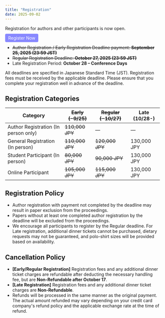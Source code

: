 ```yaml
---
title: "Registration"
date: 2025-09-02
---
```




Registration for authors and other participants is now open.

<p>
  <a href="https://gakkai-web.net/p/knt/cans2025/new2.php" target="_blank"
     style="background:#88f; color:#fff; padding:5px 10px; border-radius:4px; cursor:pointer; text-decoration:none;">
    Register Now
  </a>
</p>

- ~~Author Registration / Early Registration Deadline payment: **September 25, 2025 (23:59 JST)**~~
- ~~Regular Registration Deadline: **October 27, 2025 (23:59 JST)**~~
- Late Registration Period: **October 28 – Conference Days**

All deadlines are specified in Japanese Standard Time (JST). Registration fees must be received by the applicable deadline. Please ensure that you complete your registration well in advance of the deadline.

## Registration Categories

<table>
<thead>
<tr>
<th>Category</th>
<th class="grayout"><s>Early (-9/25)</s></th>
<th class="grayout"><s>Regular (-10/27)</s></th>
<th>Late (10/28-)</th>
</tr>
</thead>
<tbody>
<tr>
<td>Author Registration (In person only)</td>
<td class="grayout"><s>110,000 JPY</s></td>
<td class="grayout">&mdash;</td>
<td>&mdash;</td>
</tr>
<tr>
<td>General Registration (In person)</td>
<td class="grayout"><s>110,000 JPY</s></td>
<td class="grayout"><s>120,000 JPY</s></td>
<td>130,000 JPY</td>
</tr>
<tr>
<td>Student Participant (In person)</td>
<td class="grayout"><s>80,000 JPY</s></td>
<td class="grayout"><s>90,000 JPY</s></td>
<td>130,000 JPY</td>
</tr>
<tr>
<td>Online Participant</td>
<td class="grayout"><s>105,000 JPY</s></td>
<td class="grayout"><s>115,000 JPY</s></td>
<td>130,000 JPY</td>
</tr>
</tbody>
</table>

## Registration Policy

- Author registration with payment not completed by the deadline may result in paper exclusion from the proceedings.
- Papers without at least one completed author registration by the deadline will be excluded from the proceedings.
- We encourage all participants to register by the Regular deadline. For Late registration, additional dinner tickets cannot be purchased, dietary requests may not be guaranteed, and polo-shirt sizes will be provided based on availability.

## Cancellation Policy

- **[Early/Regular Registration]** Registration fees and any additional dinner ticket charges are refundable after deducting the necessary handling fee, but are **Non-Refundable after October 17**.
- **[Late Registration]** Registration fees and any additional dinner ticket charges are **Non-Refundable**.
- Refunds will be processed in the same manner as the original payment. The actual amount refunded may vary depending on your credit card company's refund policy and the applicable exchange rate at the time of refund.
